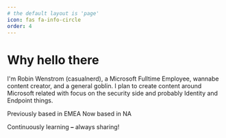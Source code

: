 ```yaml
---
# the default layout is 'page'
icon: fas fa-info-circle
order: 4
---
```



# Why hello there

I'm Robin Wenstrom (casualnerd), a Microsoft Fulltime Employee, wannabe content creator, and a general goblin. I plan to create content around Microsoft related with focus on the security side and probably Identity and Endpoint things. 

Previously based in EMEA
Now based in NA

Continuously learning **–** always sharing!
